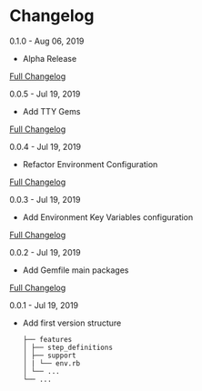 # Changelog

0.1.0 - Aug 06, 2019

* Alpha Release

[Full Changelog](https://github.com/capyba/capyba/compare/v0.0.5...v0.0.6)

0.0.5 - Jul 19, 2019

* Add TTY Gems

[Full Changelog](https://github.com/capyba/capyba/compare/v0.0.4...v0.0.5)

0.0.4 - Jul 19, 2019

* Refactor Environment Configuration

[Full Changelog](https://github.com/capyba/capyba/compare/v0.0.3...v0.0.4)

0.0.3 - Jul 19, 2019

* Add Environment Key Variables configuration

[Full Changelog](https://github.com/capyba/capyba/compare/v0.0.2...v0.0.3)

0.0.2 - Jul 19, 2019

* Add Gemfile main packages

[Full Changelog](https://github.com/capyba/capyba/compare/v0.0.1...v0.0.2)

0.0.1 - Jul 19, 2019

* Add first version structure

      ├── features
      │ ├── step_definitions
      │ ├── support
      │ | └── env.rb
      │ └── ...
      └── ...
